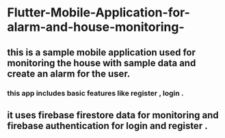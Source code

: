 # Flutter-Mobile-Application-for-alarm-and-house-monitoring-
## this is a sample mobile application used for  monitoring the house with sample data and create an alarm for the user.
  ### this app includes basic features like register , login .

  ## it uses firebase firestore data for monitoring and firebase authentication for login and register .

<a href="https://drive.google.com/uc?export=view&id=1jvsT8C4WcFtyEMsLVD0LQRQyANYLfRgf"/>
